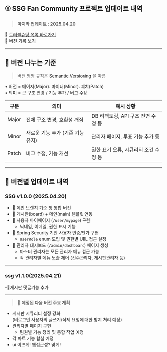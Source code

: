 ## ⚾ SSG Fan Community 프로젝트 업데이트 내역
> **마지막 업데이트 : 2025.04.20**

📌 [트러블슈팅 목록 바로가기](https://github.com/yoon0416/ssgpack/blob/main/%ED%8A%B8%EB%9F%AC%EB%B8%94%EC%8A%88%ED%8C%85.md)  
📌 [버전 기록 보기](./version.md)

---

## 🥉 버전 나누는 기준

> 버전 명명 규칙은 [Semantic Versioning](https://semver.org/lang/ko/) 을 따름

• 버전 = 메이저(Major). 마이너(Minor). 패치(Patch)  
• 의미 = 큰 구조 변경 / 기능 추가 / 버그 수정

| 구분   | 의미                             | 예시 상황                           |
|--------|----------------------------------|--------------------------------------|
| Major  | 전체 구조 변경, 호환성 깨짐     | DB 리팩토링, API 구조 전면 수정 등   |
| Minor  | 새로운 기능 추가 (기존 기능 유지) | 관리자 페이지, 투표 기능 추가 등    |
| Patch  | 버그 수정, 기능 개선            | 권한 표기 오류, 시큐리티 조건 수정 등 |

---

## 📙 버전별 업데이트 내역

### SSG v1.0.0 (2025.04.20)
- 🔹 메인 브랜치 기준 첫 통합 버전
- 🔹 게시판(board) + 메인(main) 템플릿 연동
- 🔹 사용자 마이페이지 (`/user/mypage`) 구현
  - 닉네임, 이메일, 권한 표시 기능
- 🔹 Spring Security 기반 사용자 인증/인가 구현
  - `UserRole` enum 도입 및 권한별 URL 접근 설정
- 🔹 관리자 대시보드 (`/admin/dashboard`) 페이지 생성
  - 마스터 관리자는 모든 관리자 메뉴 접근 가능
  - 각 관리자별 메뉴 노출 제어 (선수관리자, 게시판관리자 등)
---
### ssg v1.1.0(2025.04.21)
-🔹게시판 댓글기능 추가

---

> 🚨 **예정된 다음 버전 주요 계획**
- 게시판 시큐리티 설정 강화  
  (비로그인 사용자의 글쓰기/삭제 요청에 대한 방지 처리 예정)
- 관리자별 페이지 구현  
  + 팀원별 기능 정리 및 통합 작업 예정
- 각 파트 기능 합칠 예정
- ui 이쁘게! 웹접근성? 맞게!
